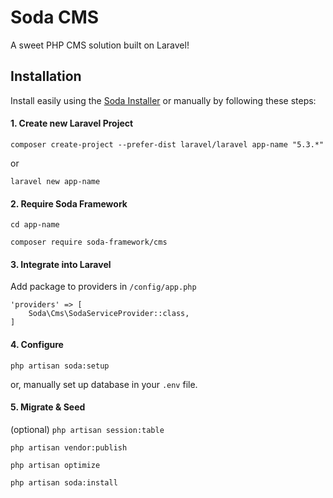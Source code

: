 # Soda CMS
A sweet PHP CMS solution built on Laravel!

## Installation
Install easily using the [Soda Installer](https://github.com/soda-framework/installer) or manually by following these steps:

#### 1. Create new Laravel Project

`composer create-project --prefer-dist laravel/laravel app-name "5.3.*"`

or

`laravel new app-name`

#### 2. Require Soda Framework

`cd app-name`

`composer require soda-framework/cms`

#### 3. Integrate into Laravel

Add package to providers in `/config/app.php`

```
'providers' => [
    Soda\Cms\SodaServiceProvider::class,
]
```

#### 4. Configure

`php artisan soda:setup`

or, manually set up database in your `.env` file.

#### 5. Migrate & Seed

(optional) `php artisan session:table`

`php artisan vendor:publish`

`php artisan optimize`

`php artisan soda:install`
